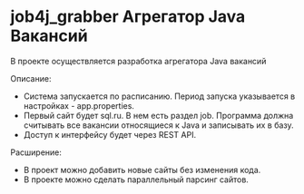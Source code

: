 # job4j_grabber Агрегатор Java Вакансий

В проекте осуществляется разработка агрегатора Java вакансий

Описание:
- Система запускается по расписанию. Период запуска указывается в настройках - app.properties. 
- Первый сайт будет sql.ru. В нем есть раздел job. Программа должна считывать все вакансии относящиеся к Java и записывать их в базу.
- Доступ к интерфейсу будет через REST API.

Расширение:
- В проект можно добавить новые сайты без изменения кода.
- В проекте можно сделать параллельный парсинг сайтов.


